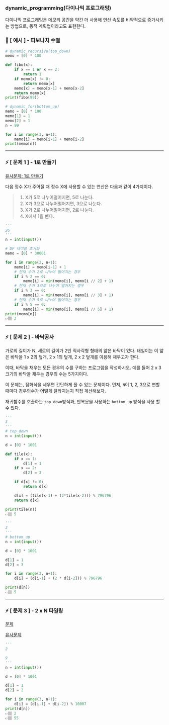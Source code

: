 ### dynamic_programming(다이나믹 프로그래밍)
다이나믹 프로그래밍은 메모리 공간을 약간 더 사용해 연산 속도를 비약적으로 증가시키는 방법으로, 동적 계획법이라고도 표현한다.

### 📍 [ 예시 ] - 피보나치 수열
```python
# dynamic_recursive(top_down)
memo = [0] * 100

def fibo(x):
    if x == 1 or x == 2:
        return 1
    if memo[x] != 0:
        return memo[x]
    memo[x] = memo[x-1] + memo[x-2]
    return memo[x]
print(fibo(99))
```

```python
# dynamic_for(bottom_up)
memo = [0] * 100
memo[1] = 1
memo[2] = 1
n = 99

for i in range(3, n+1):
    memo[i] = memo[i-1] + memo[i-2]
print(memo[n])
```

---

### ⚡️ [ 문제 1 ] - 1로 만들기
<a href='https://www.acmicpc.net/problem/1463'>유사문제: 1로 만들기</a>

다음 정수 X가 주어질 때 정수 X에 사용할 수 있는 연산은 다음과 같이 4가지이다.
>1. X가 5로 나누어떨어지면, 5로 나눈다.
>2. X가 3으로 나누어떨어지면, 3으로 나눈다.
>3. X가 2로 나누어떨어지면, 2로 나눈다.
>4. X에서 1을 뺀다.

```python
'''
26
'''
n = int(input())

# DP 테이블 초기화
memo = [0] * 30001

for i in range(2, n+1):
    memo[i] = memo[i-1] + 1
    # 현재 수가 2로 나누어 떨어지는 경우
    if i % 2 == 0:
        memo[i] = min(memo[i], memo[i // 2] + 1)
    # 현재 수가 3으로 나누어 떨어지는 경우
    if i % 3 == 0:
        memo[i] = min(memo[i], memo[i // 3] + 1)
    # 현재 수가 5로 나누어 떨어지는 경우
    if i % 5 == 0:
        memo[i] = min(memo[i], memo[i // 5] + 1)
print(memo[n])
👉🏽 3
```
---

### ⚡️ [ 문제 2 ] - 바닥공사
가로의 길이가 N, 세로의 길이가 2인 직사각형 형태의 얇은 바닥이 있다. 태일이는 이 얇은 바닥을 1 x 2의 덮개, 2 x 1의 덮개, 2 x 2 덮개를 이용해 채우고자 한다.

이때, 바닥을 채우는 모든 경우의 수를 구하는 프로그램을 작성하시오. 예를 들어 2 x 3 크기의 바닥을 채우는 경우의 수는 5가지이다.

이 문제는, 점화식을 세우면 간단하게 풀 수 있는 문제이다.
먼저, `N`이 1, 2, 3으로 변할 때마다 경우의수가 어떻게 달라지는지 직접 계산해보자.

재귀함수를 호출하는 `top_down`방식과, 
반복문을 사용하는 `bottom_up` 방식을 사용 할 수 있다.

```python
'''
3
'''
# top_down
n = int(input())

d = [0] * 1001

def tile(x):
    if x == 1:
        d[1] = 1
    if x == 2:
        d[2] = 3

    if d[x] != 0:
        return d[x]

    d[x] = (tile(x-1) + (2*tile(x-2))) % 796796
    return d[x]

print(tile(n))
👉🏽 5
```

```python
'''
3
'''
# bottom_up
n = int(input())

d = [0] * 1001

d[1] = 1
d[2] = 3

for i in range(3, n+1):
    d[i] = (d[i-1] + (2 * d[i-2])) % 796796

print(d[n])
👉🏽 5
```

---

### ⚡️ [ 문제 3 ] - 2 x N 타일링
<a href='https://www.acmicpc.net/problem/11726'> 문제 </a>

<a href='https://www.acmicpc.net/problem/11727'> 유사문제 </a>


```python
'''
2

9
'''
n = int(input())

d = [0] * 1001

d[1] = 1
d[2] = 2

for i in range(3, n+1):
    d[i] = (d[i-1] + d[i-2]) % 10007
print(d[n])
👉🏽 2
👉🏽 55
```


